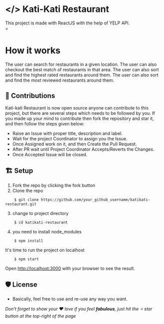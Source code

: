 # </> Kati-Kati Restaurant

This project is made with ReactJS with the help of YELP API.  
⭐

# How it works

The user can search for restaurants in a given location. The user can also checkout the best match of restaurants in that area. The user can also sort and find the highest rated restaurants around them. The user can also sort and find the most reviewed restaurants around them.

## 🤝 Contributions

Kati-kati Restaurant is now open source anyone can contribute to this project, but there are several steps which needs to be followed by you. If you made up your mind to contribute then fork the repository and star it, and then follow the steps given below:

- Raise an Issue with proper title, description and label.
- Wait for the project Coordinator to assign you the Issue.
- Once Assigned work on it, and then Create the Pull Request.
- After PR wait until Project Coordinator Accepts/Reverts the Changes.
- Once Accepted Issue will be closed.

## 🏗 Setup

1. Fork the repo by clicking the fork button
2. Clone the repo

```
    $ git clone https://github.com/your_github_username/katikati-restaurant.git
```

3. change to project directory

```
    $ cd katikati-restaurant
```

4. you need to install node_modules

```
    $ npm install
```

It's time to run the project on localhost

```
    $ npm start
```

Open [http://localhost:3000](http://localhost:3000) with your browser to see the result.

## 🛡️ License

- Basically, feel free to use and re-use any way you want.

_Don't forget to show your ❤ love if you feel **fabulous**, just hit the ⭐ star button at the top-right of the page_
